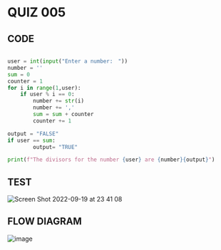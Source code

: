 # QUIZ 005

## CODE

```.py

user = int(input("Enter a number:　"))
number = ''
sum = 0
counter = 1
for i in range(1,user):
    if user % i == 0:
        number += str(i)
        number += ','
        sum = sum + counter 
        counter += 1

output = "FALSE"
if user == sum:
        output= "TRUE"

print(f"The divisors for the number {user} are {number}{output}")

```
## TEST

![Screen Shot 2022-09-19 at 23 41 08](https://user-images.githubusercontent.com/111761417/191044558-cc87d6d7-ade8-4ae4-a8fd-a7236e8bc765.png)


## FLOW DIAGRAM

![image](https://user-images.githubusercontent.com/111761417/192585146-8fb13269-0900-463e-a8ed-5f3a25263bfc.png)


